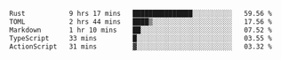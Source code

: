 <!--START_SECTION:waka-->

```txt
Rust           9 hrs 17 mins   ███████████████░░░░░░░░░░   59.56 %
TOML           2 hrs 44 mins   ████▒░░░░░░░░░░░░░░░░░░░░   17.56 %
Markdown       1 hr 10 mins    ██░░░░░░░░░░░░░░░░░░░░░░░   07.52 %
TypeScript     33 mins         █░░░░░░░░░░░░░░░░░░░░░░░░   03.55 %
ActionScript   31 mins         ▓░░░░░░░░░░░░░░░░░░░░░░░░   03.32 %
```

<!--END_SECTION:waka-->